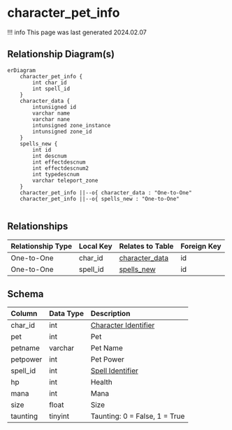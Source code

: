 # character_pet_info

!!! info
	This page was last generated 2024.02.07

## Relationship Diagram(s)

```mermaid
erDiagram
    character_pet_info {
        int char_id
        int spell_id
    }
    character_data {
        intunsigned id
        varchar name
        varchar nane
        intunsigned zone_instance
        intunsigned zone_id
    }
    spells_new {
        int id
        int descnum
        int effectdescnum
        int effectdescnum2
        int typedescnum
        varchar teleport_zone
    }
    character_pet_info ||--o{ character_data : "One-to-One"
    character_pet_info ||--o{ spells_new : "One-to-One"


```


## Relationships

| Relationship Type | Local Key | Relates to Table | Foreign Key |
| :--- | :--- | :--- | :--- |
| One-to-One | char_id | [character_data](../../schema/characters/character_data.md) | id |
| One-to-One | spell_id | [spells_new](../../schema/spells/spells_new.md) | id |


## Schema

| Column | Data Type | Description |
| :--- | :--- | :--- |
| char_id | int | [Character Identifier](character_data.md) |
| pet | int | Pet |
| petname | varchar | Pet Name |
| petpower | int | Pet Power |
| spell_id | int | [Spell Identifier](../../schema/spells/spells_new.md) |
| hp | int | Health |
| mana | int | Mana |
| size | float | Size |
| taunting | tinyint | Taunting: 0 = False, 1 = True |

